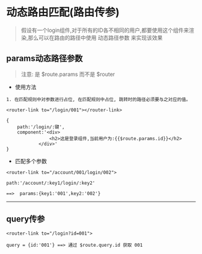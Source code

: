 #   动态路由匹配(路由传参)
> 假设有一个login组件,对于所有的ID各不相同的用户,都要使用这个组件来渲染,那么可以在路由的路径中使用 动态路径参数 来实现该效果

## params动态路径参数

> 注意: 是 $route.params 而不是 $router 

+   使用方法
```
1. 在匹配规则中对参数进行占位, 在匹配规则中占位, 跳转时的路径必须要与之对应的值。

<router-link to="/login/001"></router-link>

{
    path:'/login/:键',
    component:'<div>
                <h2>这是登录组件,当前用户为:{{$route.params.id}}</h2>
            </div>'
} 

```
+   匹配多个参数
```
<router-link to="/account/001/login/002">

path:'/account/:key1/login/:key2' 

==>  params:{key1:'001',key2:'002'}
```
---
## query传参

```
<router-link to="/login?id=001">

query = {id:'001'} ==> 通过 $route.query.id 获取 001 
```